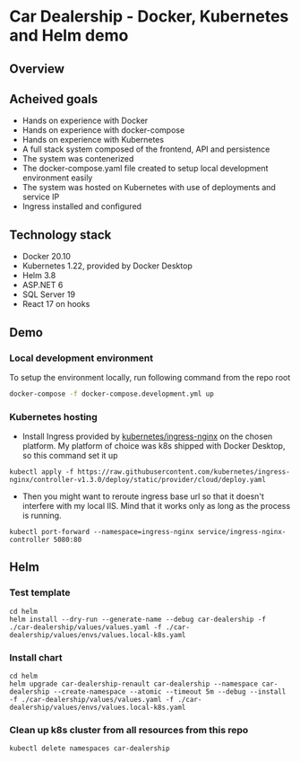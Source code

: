 ﻿# Car Dealership - Docker, Kubernetes and Helm demo

## Overview

## Acheived goals
- Hands on experience with Docker
- Hands on experience with docker-compose
- Hands on experience with Kubernetes
- A full stack system composed of the frontend, API and persistence
- The system was contenerized
- The docker-compose.yaml file created to setup local development environment easily
- The system was hosted on Kubernetes with use of deployments and service IP
- Ingress installed and configured

## Technology stack
- Docker 20.10
- Kubernetes 1.22, provided by Docker Desktop
- Helm 3.8
- ASP.NET 6
- SQL Server 19
- React 17 on hooks

## Demo

### Local development environment
To setup the environment locally, run following command from the repo root
```bash
docker-compose -f docker-compose.development.yml up
```

### Kubernetes hosting
- Install Ingress provided by [kubernetes/ingress-nginx](https://github.com/kubernetes/ingress-nginx/) on the chosen platform. My platform of choice was k8s shipped with Docker Desktop, so this command set it up
```
kubectl apply -f https://raw.githubusercontent.com/kubernetes/ingress-nginx/controller-v1.3.0/deploy/static/provider/cloud/deploy.yaml
```
- Then you might want to reroute ingress base url so that it doesn't interfere with my local IIS. Mind that it works only as long as the process is running.
```
kubectl port-forward --namespace=ingress-nginx service/ingress-nginx-controller 5080:80
```

## Helm

### Test template
```
cd helm
helm install --dry-run --generate-name --debug car-dealership -f ./car-dealership/values/values.yaml -f ./car-dealership/values/envs/values.local-k8s.yaml
```

### Install chart
```
cd helm
helm upgrade car-dealership-renault car-dealership --namespace car-dealership --create-namespace --atomic --timeout 5m --debug --install -f ./car-dealership/values/values.yaml -f ./car-dealership/values/envs/values.local-k8s.yaml
``` 

### Clean up k8s cluster from all resources from this repo
```
kubectl delete namespaces car-dealership
```